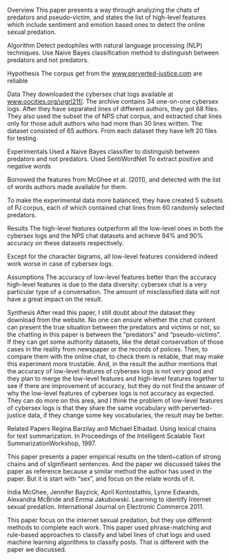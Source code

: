 Overview
This paper presents a way through analyzing the chats of predators and pseudo-victim, and states the list of high-level features which include sentiment and emotion based ones to detect the online sexual predation. 

Algorithm
Detect pedophiles with natural language processing (NLP) techniques.
Use Naive Bayes classification method to distinguish between predators and not predators.

Hypothesis
The corpus get from the www.perverted-justice.com are reliable

Data
They downloaded the cybersex chat logs available at www.oocities.org/urgrl21f/. The archive contains 34 one-on-one cybersex logs. After they have separated lines of different authors, they got 68 files.
They also used the subset the of NPS chat corpus, and extracted chat lines only for those adult authors who had more than 30 lines written. The dataset consisted of 65 authors. From each dataset they have left 20 files for testing.

Experimentals
Used a Naive Bayes classifier to distinguish between predators and not predators.
Used SentiWordNet To extract positive and negative words

Borrowed the features from McGhee et al. (2011), and detected with the list of words authors made available for them.

To make the experimental data more balanced, they have created 5 subsets of PJ corpus, each of which contained chat lines from 60 randomly selected predators.

Results
The high-level features outperform all the low-level ones in both the cybersex logs and the NPS chat datasets and achieve 94% and 90% accuracy on these datasets respectively.

Except for the character bigrams, all low-level features considered indeed work worse in case of cybersex logs.

Assumptions
The accuracy of low-level features better than the accuracy high-level features is due to the data diversity: cybersex chat is a very particular type of a conversation.
The amount of misclassified data will not have a great impact on the result.

Synthesis
After read this paper, I still doubt about the dataset they download from the website. No one can ensure whether the chat content can present the true situation between the predators and victims or not, so the chatting in this paper is between the “predators” and “pseudo-victims”. If they can get some authority datasets, like the detail conservation of those cases in the reality from newspaper or the records of polices. Then, to compare them with the online chat, to check them is reliable, that may make this experiment more trustable.
And, in the result the author mentions that the accuracy of low-level features of cybersex logs is not very good and they plan to merge the low-level features and high-level features together to see if there are improvement of accuracy, but they do not find the answer of why the low-level features of cybersex logs is not accuracy as expected. They can do more on this area, and I think the problem of low-level features of cybersex logs is that they share the same vocabulary with perverted-justice data, if they change some key vocabularies, the result may be better.

Related Papers
Regina Barzilay and Michael Elhadad. Using lexical chains for text summarization. In Proceedings of
the Intelligent Scalable Text SummarizationWorkshop, 1997.

This paper presents a paper empirical results on the tdent~catlon of strong chains and of slgmfieant sentences. And the paper we discussed takes the paper as reference because a similar method the author has used in the paper. But it is start with “sex”, and focus on the relate words of it.

India McGhee, Jennifer Bayzick, April Kontostathis, Lynne Edwards, Alexandra McBride and Emma Jakubowski. Learning to identify Internet sexual predation. International Journal on Electronic Commerce 2011.  

This paper focus on the internet sexual predation, but they use different methods to complete each work. This paper used phrase-matching and rule-based approaches to classify and label lines of chat logs and used machine learning algorithms to classify posts. That is different with the paper we discussed.

